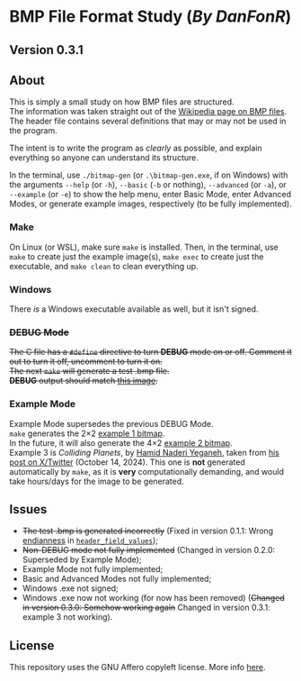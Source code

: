 # BMP File Format Study (*By DanFonR*)

## Version 0.3.1

## About

This is simply a small study on how BMP files are structured.  
The information was taken straight out of the [Wikipedia page on BMP files](https://en.wikipedia.org/wiki/BMP_file_format).  
The header file contains several definitions that may or may not be used in the program.  

The intent is to write the program as *clearly* as possible, and explain everything so anyone can understand its structure.  

In the terminal, use ```./bitmap-gen``` (or ```.\bitmap-gen.exe```, if on Windows) with the arguments ```--help``` (or ```-h```), ```--basic``` (```-b``` or nothing), ```--advanced``` (or ```-a```), or ```--example``` (or ```-e```) to show the help menu, enter Basic Mode, enter Advanced Modes, or generate example images, respectively (to be fully implemented).  

### Make

On Linux (or WSL), make sure ```make``` is installed. Then, in the terminal, use ```make``` to create just the example image(s), ```make exec``` to create just the executable, and ```make clean``` to clean everything up.  

### Windows

There *is* a Windows executable available as well, but it isn't signed.  

### ~~DEBUG Mode~~

~~The C file has a ```#define``` directive to turn **DEBUG** mode on or off. Comment it out to turn it off, uncomment to turn it on.~~  
~~The next ```make``` will generate a test .bmp file.~~  
~~**DEBUG** output should match [this image](https://upload.wikimedia.org/wikipedia/commons/e/e8/Bmp_format.svg).~~  

### Example Mode

Example Mode supersedes the previous DEBUG Mode.  
```make``` generates the 2×2 [example 1 bitmap](https://upload.wikimedia.org/wikipedia/commons/e/e8/Bmp_format.svg).  
In the future, it will also generate the 4×2 [example 2 bitmap](https://upload.wikimedia.org/wikipedia/commons/thumb/3/36/Bmp_format2.svg/390px-Bmp_format2.svg.png).  
Example 3 is _Colliding Planets_, by [Hamid Naderi Yeganeh](https://en.wikipedia.org/wiki/Hamid_Naderi_Yeganeh), taken from [his post on X/Twitter](https://x.com/naderi_yeganeh/status/1845760888512414061) (October 14, 2024). This one is **not** generated automatically by ```make```, as it is **very** computationally demanding, and would take hours/days for the image to be generated.  

## Issues

- ~~The test .bmp is generated incorrectly~~ (Fixed in version 0.1.1: Wrong [endianness](https://en.wikipedia.org/wiki/Endianness) in [```header_field_values```](./src/bitmap.h));  
- ~~Non-DEBUG mode not fully implemented~~ (Changed in version 0.2.0: Superseded by Example Mode);  
- Example Mode not fully implemented;  
- Basic and Advanced Modes not fully implemented;  
- Windows .exe not signed;  
- Windows .exe now not working (for now has been removed) (~~Changed in version 0.3.0: Somehow working again~~ Changed in version 0.3.1: example 3 not working).  

## License

This repository uses the GNU Affero copyleft license. More info [here](https://www.gnu.org/licenses/agpl-3.0.en.html).  
